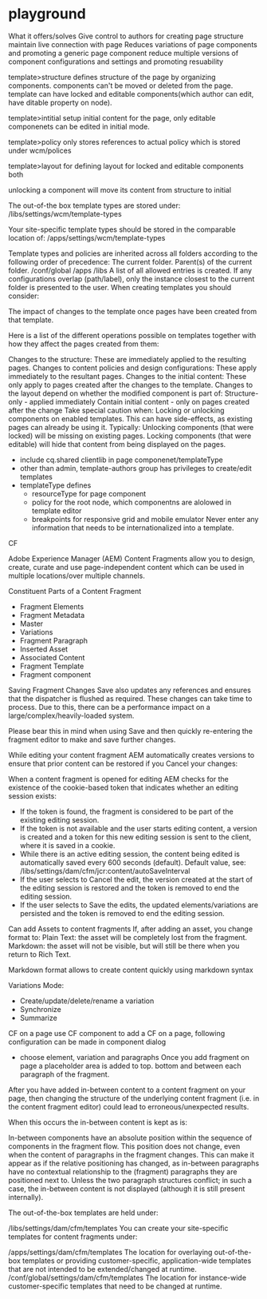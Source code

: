 # playground

What it offers/solves
Give control to authors for creating page structure
maintain live connection with page
Reduces variations of page components and promoting a generic page component
reduce multiple versions of component configurations and settings and promoting resuability

template>structure defines structure of the page by organizing components. components can't be moved or deleted from the page. template can have locked and editable components(which author can edit, have ditable property on node).

template>intitial setup initial content for the page, only editable componenets can be edited in initial mode.

template>policy only stores references to actual policy which is stored under wcm/polices

template>layout for defining layout for locked and editable components both

unlocking a component will move its content from structure to initial

The out-of-the box template types are stored under:
/libs/settings/wcm/template-types

Your site-specific template types should be stored in the comparable location of:
/apps/settings/wcm/template-types

Template types and policies are inherited across all folders according to the following order of precedence:
The current folder.
Parent(s) of the current folder.
/conf/global
/apps
/libs
A list of all allowed entries is created. If any configurations overlap (path/label), only the instance closest to the current folder is presented to the user.
When creating templates you should consider:

The impact of changes to the template once pages have been created from that template.

Here is a list of the different operations possible on templates together with how they affect the pages created from them:

Changes to the structure:
 These are immediately applied to the resulting pages.
Changes to content policies and design configurations:
 These apply immediately to the resultant pages. 
Changes to the initial content:
 These only apply to pages created after the changes to the template.
Changes to the layout depend on whether the modified component is part of:
 Structure-only - applied immediately
 Contain initial content - only on pages created after the change
Take special caution when:
 Locking or unlocking components on enabled templates.
 This can have side-effects, as existing pages can already be using it. Typically:
 Unlocking components (that were locked) will be missing on existing pages.
 Locking components (that were editable) will hide that content from being displayed on the pages.
 
 - include cq.shared clientlib in page componenet/templateType
- other than admin, template-authors group has privileges to create/edit templates
- templateType defines
	- resourceType for page component
	- policy for the root node, which componentns are alolowed in template editor
	- breakpoints for responsive grid and mobile emulator
Never enter any information that needs to be internationalized into a template.

CF

Adobe Experience Manager (AEM) Content Fragments allow you to design, create, curate and use page-independent content which can be used in multiple locations/over multiple channels.

Constituent Parts of a Content Fragment
- Fragment Elements
- Fragment Metadata
- Master
- Variations
- Fragment Paragraph
- Inserted Asset
- Associated Content
- Fragment Template
- Fragment component

Saving Fragment Changes
Save also updates any references and ensures that the dispatcher is flushed as required. These changes can take time to process. Due to this, there can be a performance impact on a large/complex/heavily-loaded system.

Please bear this in mind when using Save and then quickly re-entering the fragment editor to make and save further changes.

While editing your content fragment AEM automatically creates versions to ensure that prior content can be restored if you Cancel your changes:

When a content fragment is opened for editing AEM checks for the existence of the cookie-based token that indicates whether an editing session exists:
- If the token is found, the fragment is considered to be part of the existing editing session.
- If the token is not available and the user starts editing content, a version is created and a token for this new editing session is sent to the client, where it is saved in a cookie.
- While there is an active editing session, the content being edited is automatically saved every 600 seconds (default).
Default value, see:
/libs/settings/dam/cfm/jcr:content/autoSaveInterval
- If the user selects to Cancel the edit, the version created at the start of the editing session is restored and the token is removed to end the editing session.
- If the user selects to Save the edits, the updated elements/variations are persisted and the token is removed to end the editing session.

Can add Assets to content fragments
If, after adding an asset, you change format to:
Plain Text: the asset will be completely lost from the fragment.
Markdown: the asset will not be visible, but will still be there when you return to Rich Text.

Markdown format allows to create content quickly using markdown syntax

Variations Mode:
- Create/update/delete/rename a variation
- Synchronize
- Summarize

CF on a page
use CF component to add a CF on a page, following configuration can be made in component dialog
 - choose element, variation and paragraphs
Once you add fragment on page a placeholder area is added to top. bottom and between each paragraph of the fragment.

After you have added in-between content to a content fragment on your page, then changing the structure of the underlying content fragment (i.e. in the content fragment editor) could lead to erroneous/unexpected results.

When this occurs the in-between content is kept as is: 

In-between components have an absolute position within the sequence of components in the fragment flow. This position does not change, even when the content of paragraphs in the fragment changes.
This can make it appear as if the relative positioning has changed, as in-between paragraphs have no contextual relationship to the (fragment) paragraphs they are positioned next to. 
Unless the two paragraph structures conflict; in such a case, the in-between content is not displayed (although it is still present internally).

The out-of-the-box templates are held under:

/libs/settings/dam/cfm/templates
You can create your site-specific templates for content fragments under:

/apps/settings/dam/cfm/templates
The location for overlaying out-of-the-box templates or providing customer-specific, application-wide templates that are not intended to be extended/changed at runtime.
/conf/global/settings/dam/cfm/templates
The location for instance-wide customer-specific templates that need to be changed at runtime.

